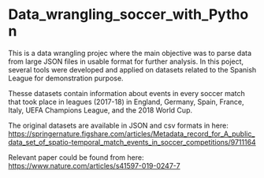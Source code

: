# Data_wrangling_soccer_with_Python

This is a data wrangling projec where the main objective was to parse data from large JSON files in usable format for further analysis. In this poject, several tools were developed and applied on datasets related to the Spanish League for demonstration purpose.

Thesse datasets contain information about events in every soccer match that took place in leagues (2017-18) in England, Germany, Spain, France, Italy, UEFA Champions League, and the 2018 World Cup.  

The original datasets are available in JSON and csv formats in here: https://springernature.figshare.com/articles/Metadata_record_for_A_public_data_set_of_spatio-temporal_match_events_in_soccer_competitions/9711164

Relevant paper could be found from here: https://www.nature.com/articles/s41597-019-0247-7


